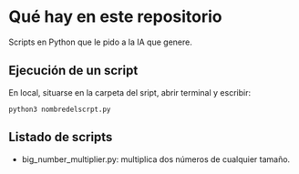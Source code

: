 # Qué hay en este repositorio

Scripts en Python que le pido a la IA que genere.

## Ejecución de un script

En local, situarse en la carpeta del sript, abrir terminal y escribir:

`python3 nombredelscrpt.py`

## Listado de scripts

- big_number_multiplier.py: multiplica dos números de cualquier tamaño.